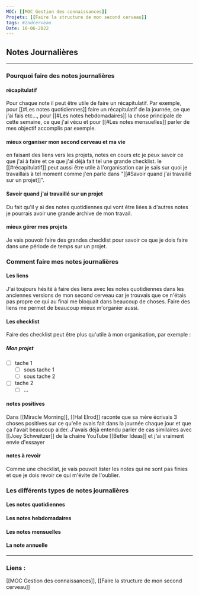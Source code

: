 ```yaml
---
MOC: [[MOC Gestion des connaissances]]
Projets: [[Faire la structure de mon second cerveau]]
tags: #2ndcerveau
Date: 10-06-2022
---
```


## Notes Journalières

---

### Pourquoi faire des notes journalières

#### récapitulatif

Pour chaque note il peut être utile de faire un récapitulatif. Par exemple, pour [[#Les notes quotidiennes]] faire un récapitulatif de la journée, ce que j'ai fais etc..., pour [[#Les notes hebdomadaires]] la chose principale de cette semaine, ce que j'ai vécu et pour [[#Les notes mensuelles]] parler de mes objectif accomplis par exemple.

#### mieux organiser mon second cerveau et ma vie

en faisant des liens vers les projets, notes en cours etc je peux savoir ce que j'ai à faire et ce que j'ai déjà fait tel une grande checklist. le [[#récapitulatif]] peut aussi être utile à l'organisation car je sais sur quoi je travaillais à tel moment comme j'en parle dans "[[#Savoir quand j'ai travaillé sur un projet]]".

#### Savoir quand j'ai travaillé sur un projet

Du fait qu'il y ai des notes quotidiennes qui vont être liées à d'autres notes je pourrais avoir une grande archive de mon travail.

#### mieux gérer mes projets

Je vais pouvoir faire des grandes checklist pour savoir ce que je dois faire dans une période de temps sur un projet.

### Comment faire mes notes journalières

#### Les liens

J'ai toujours hésité à faire des liens avec les notes quotidiennes dans les anciennes versions de mon second cerveau car je trouvais que ce n'étais pas propre ce qui au final me bloquait dans beaucoup de choses. Faire des liens me permet de beaucoup mieux m'organier aussi.

#### Les checklist

Faire des checklist peut être plus qu'utile à mon organisation, par exemple :

##### Mon projet

- [ ] tache 1
	- [ ] sous tache 1
	- [ ] sous tache 2
- [ ] tache 2
	- [ ] ...

#### notes positives

Dans [[Miracle Morning]], [[Hal Elrod]] raconte que sa mère écrivais 3 choses positives sur ce qu'elle avais fait dans la journée chaque jour et que ça l'avait beaucoup aider. J'avais déjà entendu parler de cas similaires avec [[Joey Schweitzer]] de la chaine YouTube [[Better Ideas]] et j'ai vraiment envie d'essayer

#### notes à revoir

Comme une checklist, je vais pouvoit lister les notes qui ne sont pas finies et que je dois revoir ce qui m'évite de l'oublier.

### Les différents types de notes journalières

#### Les notes quotidiennes

#### Les notes hebdomadaires

#### Les notes mensuelles

#### La note annuelle

---
### Liens :

[[MOC Gestion des connaissances]], [[Faire la structure de mon second cerveau]]
